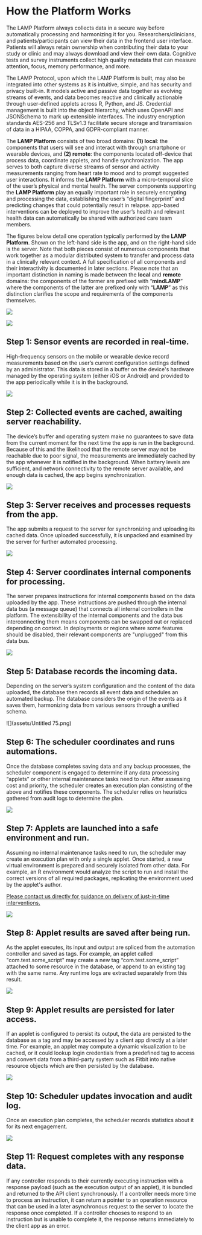 # How the Platform Works

The LAMP Platform always collects data in a secure way before automatically processing and harmonizing it for you. Researchers/clinicians, and patients/participants can view their data in the frontend user interface. Patients will always retain ownership when contributing their data to your study or clinic and may always download and view their own data. Cognitive tests and survey instruments collect high quality metadata that can measure attention, focus, memory performance, and more.

The LAMP Protocol, upon which the LAMP Platform is built, may also be integrated into other systems as it is intuitive, simple, and has security and privacy built-in. It models active and passive data together as evolving streams of events, and data becomes reactive and clinically actionable through user-defined applets across R, Python, and JS. Credential management is built into the object hierarchy, which uses OpenAPI and JSONSchema to mark up extensible interfaces. The industry encryption standards AES-256 and TLSv1.3 facilitate secure storage and transmission of data in a HIPAA, COPPA, and GDPR-compliant manner.

The **LAMP Platform** consists of two broad domains: **(1) local**: the components that users will see and interact with through smartphone or wearable devices, and **(2) remote**: the components located off-device that process data, coordinate applets, and handle synchronization. The app serves to both capture diverse streams of sensor and activity measurements ranging from heart rate to mood and to prompt suggested user interactions. It informs the **LAMP Platform** with a micro-temporal slice of the user’s physical and mental health. The server components supporting the **LAMP Platform** play an equally important role in securely encrypting and processing the data, establishing the user’s “digital fingerprint” and predicting changes that could potentially result in relapse. app-based interventions can be deployed to improve the user’s health and relevant health data can automatically be shared with authorized care team members.

The figures below detail one operation typically performed by the **LAMP Platform**. Shown on the left-hand side is the app, and on the right-hand side is the server. Note that both pieces consist of numerous components that work together as a modular distributed system to transfer and process data in a clinically relevant context. A full specification of all components and their interactivity is documented in later sections. Please note that an important distinction in naming is made between the **local** and **remote** domains: the components of the former are prefixed with “**mindLAMP**” where the components of the latter are prefixed only with “**LAMP**” as this distinction clarifies the scope and requirements of the components themselves.

![](assets/Platform_Overview.png)

![](assets/Untitled_70.png)

## Step 1: Sensor events are recorded in real-time.

High-frequency sensors on the mobile or wearable device record measurements based on the user’s current configuration settings defined by an administrator. This data is stored in a buffer on the device's hardware managed by the operating system (either iOS or Android) and provided to the app periodically while it is in the background.

![](assets/Untitled_71.png)

## Step 2: Collected events are cached, awaiting server reachability.

The device’s buffer and operating system make no guarantees to save data from the current moment for the next time the app is run in the background. Because of this and the likelihood that the remote server may not be reachable due to poor signal, the measurements are immediately cached by the app whenever it is notified in the background. When battery levels are sufficient, and network connectivity to the remote server available, and enough data is cached, the app begins synchronization.

![](assets/Untitled_72.png)

## Step 3: Server receives and processes requests from the app.

The app submits a request to the server for synchronizing and uploading its cached data. Once uploaded successfully, it is unpacked and examined by the server for further automated processing.

![](assets/Untitled_73.png)

## Step 4: Server coordinates internal components for processing.

The server prepares instructions for internal components based on the data uploaded by the app. These instructions are pushed through the internal data bus (a message queue) that connects all internal controllers in the platform. The extensibility of the internal components and the data bus interconnecting them means components can be swapped out or replaced depending on context. In deployments or regions where some features should be disabled, their relevant components are "unplugged" from this data bus.

![](assets/Untitled_74.png)

## Step 5: Database records the incoming data.

Depending on the server’s system configuration and the content of the data uploaded, the database then records all event data and schedules an automated backup. The database considers the origin of the events as it saves them, harmonizing data from various sensors through a unified schema.

![](assets/Untitled 75.png)

## Step 6: The scheduler coordinates and runs automations.

Once the database completes saving data and any backup processes, the scheduler component is engaged to determine if any data processing “applets” or other internal maintenance tasks need to run. After assessing cost and priority, the scheduler creates an execution plan consisting of the above and notifies these components. The scheduler relies on heuristics gathered from audit logs to determine the plan.

![](assets/Untitled_76.png)

## Step 7: Applets are launched into a safe environment and run.

Assuming no internal maintenance tasks need to run, the scheduler may create an execution plan with only a single applet. Once started, a new virtual environment is prepared and securely isolated from other data. For example, an R environment would analyze the script to run and install the correct versions of all required packages, replicating the environment used by the applet's author.

[Please contact us directly for guidance on delivery of just-in-time interventions.](mailto:team@digitalpsych.org)

![](assets/Untitled_77.png)

## Step 8: Applet results are saved after being run.

As the applet executes, its input and output are spliced from the automation controller and saved as tags. For example, an applet called "com.test.some_script" may create a new tag “com.test.some_script” attached to some resource in the database, or append to an existing tag with the same name. Any runtime logs are extracted separately from this result.

![](assets/Untitled_78.png)

## Step 9: Applet results are persisted for later access.

If an applet is configured to persist its output, the data are persisted to the database as a tag and may be accessed by a client app directly at a later time. For example, an applet may compute a dynamic visualization to be cached, or it could lookup login credentials from a predefined tag to access and convert data from a third-party system such as Fitbit into native resource objects which are then persisted by the database.

![](assets/Untitled_79.png)

## Step 10: Scheduler updates invocation and audit log.

Once an execution plan completes, the scheduler records statistics about it for its next engagement.

![](assets/Untitled_80.png)

## Step 11: Request completes with any response data.

If any controller responds to their currently executing instruction with a response payload (such as the execution output of an applet), it is bundled and returned to the API client synchronously. If a controller needs more time to process an instruction, it can return a pointer to an operation resource that can be used in a later asynchronous request to the server to locate the response once completed. If a controller chooses to respond to an instruction but is unable to complete it, the response returns immediately to the client app as an error.
